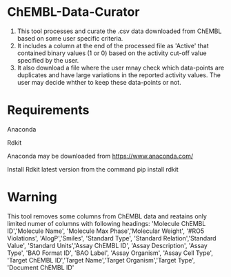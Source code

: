 # ChEMBL-Data-Curator
1. This tool processes and curate the .csv data downloaded from ChEMBL based on some user specific criteria. 
2. It includes a column at the end of the processed file as 'Active' that contained binary values (1 or 0) based on the activity cut-off value specified by the user.
3. It also download a file where the user mnay check which data-points are duplicates and have large variations in the reported activity values. The user may decide whther to keep these data-points or not.
# Requirements
Anaconda

Rdkit

Anaconda may be downloaded from https://www.anaconda.com/

Install Rdkit latest version from the command 
pip install rdkit

# Warning
This tool removes some columns from ChEMBL data and reatains only limited numer of columns with following headings:
'Molecule ChEMBL ID','Molecule Name', 'Molecule Max Phase','Molecular Weight', '#RO5 Violations', 'AlogP','Smiles', 'Standard Type',
'Standard Relation','Standard Value', 'Standard Units','Assay ChEMBL ID', 'Assay Description', 'Assay Type', 'BAO Format ID', 'BAO Label', 'Assay Organism',
'Assay Cell Type', 'Target ChEMBL ID','Target Name','Target Organism','Target Type', 'Document ChEMBL ID'
